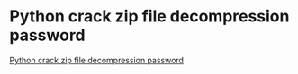 # Python crack zip file decompression password
[Python crack zip file decompression password](https://aiwithcloud.com/2022/09/15/python_crack_zip_file_decompression_password/)